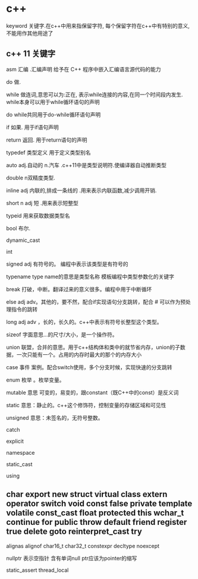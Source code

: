 # c++
keyword 关键字.在c++中用来指保留字符, 每个保留字符在c++中有特别的意义,不能用作其他用途了
## c++ 11 关键字

asm 汇编 .汇编声明 给予在 C++ 程序中嵌入汇编语言源代码的能力 

do 做.

while  做连词,意思可以为:正在, 表示while连接的内容,在同一个时间段内发生.  while本身可以用于while循环语句的声明

do while共同用于do-while循环语句声明

if 如果. 用于if语句声明

return 返回. 用于return语句的声明

typedef 类型定义 用于定义类型别名

auto adj.自动的 n.汽车 .c++11中是类型说明符.使编译器自动推断类型

double n双精度类型. 

inline adj 内联的,排成一条线的 .用来表示内联函数,减少调用开销.

short n adj 短 .用来表示短整型

typeid 用来获取数据类型名

bool 布尔. 

dynamic_cast

int

signed  adj 有符号的。 编程中表示该类型是有符号的

typename  type name的意思是类型名称  模板编程中类型参数化的关键字

break 打破，中断。翻译过来的意义很多。编程中用于中断循环

else adj adv。其他的，要不然，配合if实现语句分支跳转，配合 # 可以作为预处理指令的跳转

long adj adv ，长的，长久的。c++中表示有符号长整型这个类型。

sizeof 字面意思...的尺寸/大小，是一个操作符。

union  联盟，合并的意思。用于c++结构体和类中的就节省内存，union的子数据，一次只能有一个。占用的内存时最大的那个的内存大小

case 事件 案例。配合switch使用，多个分支时候，实现快速的分支跳转

enum 枚举 。枚举变量。 

mutable   意思 可变的，易变的，跟constant（既C++中的const）是反义词

static  意思：静止的。c++这个修饰符，控制变量的存储区域和可见性

unsigned 意思：未签名的，无符号整数。

catch

explicit

namespace

static_cast

using

char
export
new
struct
virtual
class
extern
operator
switch
void
const
false
private
template
volatile
const_cast
float
protected
this
wchar_t
continue
for
public
throw
default
friend
register
true
delete
goto
reinterpret_cast
try
----
alignas
alignof
char16_t
char32_t
constexpr
decltype
noexcept

nullptr 表示空指针 含有单词null ptr应该为pointer的缩写


static_assert
thread_local

